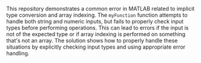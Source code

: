 This repository demonstrates a common error in MATLAB related to implicit type conversion and array indexing. The `myFunction` function attempts to handle both string and numeric inputs, but fails to properly check input types before performing operations. This can lead to errors if the input is not of the expected type or if array indexing is performed on something that's not an array.  The solution shows how to properly handle these situations by explicitly checking input types and using appropriate error handling.